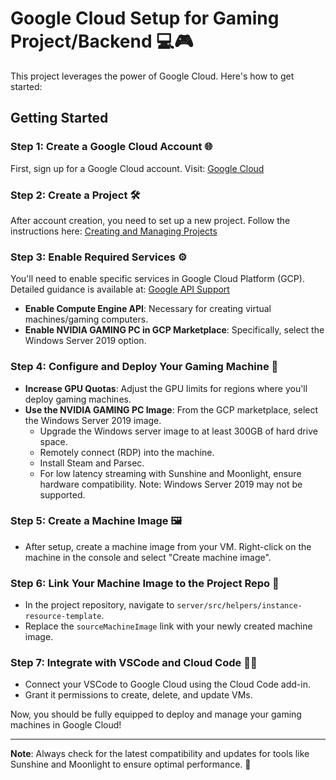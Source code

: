 # Google Cloud Setup for Gaming Project/Backend 💻🎮

This project leverages the power of Google Cloud. Here's how to get started:

## Getting Started

### Step 1: Create a Google Cloud Account 🌐
First, sign up for a Google Cloud account. Visit:
[Google Cloud](https://cloud.google.com/)

### Step 2: Create a Project 🛠️
After account creation, you need to set up a new project. Follow the instructions here:
[Creating and Managing Projects](https://cloud.google.com/resource-manager/docs/creating-managing-projects)

### Step 3: Enable Required Services ⚙️
You'll need to enable specific services in Google Cloud Platform (GCP). Detailed guidance is available at:
[Google API Support](https://support.google.com/googleapi/answer/6158841?hl=en)

- **Enable Compute Engine API**: Necessary for creating virtual machines/gaming computers.
- **Enable NVIDIA GAMING PC in GCP Marketplace**: Specifically, select the Windows Server 2019 option.

### Step 4: Configure and Deploy Your Gaming Machine 🎲
- **Increase GPU Quotas**: Adjust the GPU limits for regions where you'll deploy gaming machines.
- **Use the NVIDIA GAMING PC Image**: From the GCP marketplace, select the Windows Server 2019 image.
  - Upgrade the Windows server image to at least 300GB of hard drive space.
  - Remotely connect (RDP) into the machine.
  - Install Steam and Parsec.
  - For low latency streaming with Sunshine and Moonlight, ensure hardware compatibility. Note: Windows Server 2019 may not be supported.

### Step 5: Create a Machine Image 🖼️
- After setup, create a machine image from your VM. Right-click on the machine in the console and select "Create machine image".

### Step 6: Link Your Machine Image to the Project Repo 🔗
- In the project repository, navigate to `server/src/helpers/instance-resource-template`.
- Replace the `sourceMachineImage` link with your newly created machine image.

### Step 7: Integrate with VSCode and Cloud Code 🧑‍💻
- Connect your VSCode to Google Cloud using the Cloud Code add-in.
- Grant it permissions to create, delete, and update VMs.

Now, you should be fully equipped to deploy and manage your gaming machines in Google Cloud!

---

**Note**: Always check for the latest compatibility and updates for tools like Sunshine and Moonlight to ensure optimal performance. 🚀
